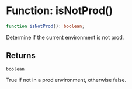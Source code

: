 # Function: isNotProd()

```ts
function isNotProd(): boolean;
```

Determine if the current environment is not prod.

## Returns

`boolean`

True if not in a prod environment, otherwise false.
